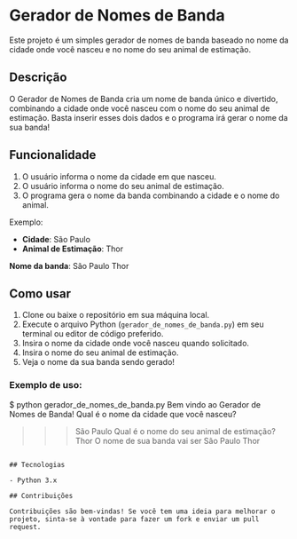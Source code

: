 # Gerador de Nomes de Banda

Este projeto é um simples gerador de nomes de banda baseado no nome da cidade onde você nasceu e no nome do seu animal de estimação.

## Descrição

O Gerador de Nomes de Banda cria um nome de banda único e divertido, combinando a cidade onde você nasceu com o nome do seu animal de estimação. Basta inserir esses dois dados e o programa irá gerar o nome da sua banda!

## Funcionalidade

1. O usuário informa o nome da cidade em que nasceu.
2. O usuário informa o nome do seu animal de estimação.
3. O programa gera o nome da banda combinando a cidade e o nome do animal.

Exemplo:
- **Cidade**: São Paulo
- **Animal de Estimação**: Thor

**Nome da banda**: São Paulo Thor

## Como usar

1. Clone ou baixe o repositório em sua máquina local.
2. Execute o arquivo Python (`gerador_de_nomes_de_banda.py`) em seu terminal ou editor de código preferido.
3. Insira o nome da cidade onde você nasceu quando solicitado.
4. Insira o nome do seu animal de estimação.
5. Veja o nome da sua banda sendo gerado!

### Exemplo de uso:

$ python gerador_de_nomes_de_banda.py
Bem vindo ao Gerador de Nomes de Banda!
Qual é o nome da cidade que você nasceu?
>>> São Paulo
Qual é o nome do seu animal de estimação?
>>> Thor
O nome de sua banda vai ser São Paulo Thor
```

## Tecnologias

- Python 3.x

## Contribuições

Contribuições são bem-vindas! Se você tem uma ideia para melhorar o projeto, sinta-se à vontade para fazer um fork e enviar um pull request.
